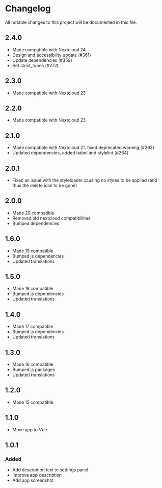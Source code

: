 # Changelog

All notable changes to this project will be documented in this file.

## 2.4.0

- Made compatible with Nextcloud 24
- Design and accessibility update (#361)
- Update dependencies (#359)
- Set strict_types (#272)

## 2.3.0

- Made compatible with Nextcloud 23

## 2.2.0

- Made compatible with Nextcloud 23

## 2.1.0

- Made compatible with Nextcloud 21, fixed deprecated warning (#262)
- Updated dependencies, added babel and stylelint (#264)

## 2.0.1

- Fixed an issue with the styleloader causing no styles to be applied (and thus the delete icon to be gone)

## 2.0.0

- Made 20 compatible
- Removed old nextcloud compatibilities
- Bumped dependencies

## 1.6.0

- Made 19 compatible
- Bumped js dependencies
- Updated translations

## 1.5.0

- Made 18 compatible
- Bumped js dependencies
- Updated translations

## 1.4.0

- Made 17 compatible
- Bumped js dependencies
- Updated translations

## 1.3.0

- Made 16 compatible
- Bumped js packages
- Updated translations

## 1.2.0

- Made 15 compatible

## 1.1.0

- Move app to Vue

## 1.0.1

### Added

- Add description text to settings panel
- Improve app description
- Add app screenshot
